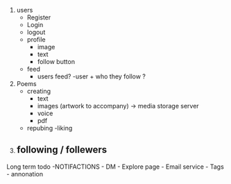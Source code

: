1. users
    - Register
    - Login
    - logout
    - profile
        - image
        - text
        - follow button
    - feed
        - users feed?
        -user + who they follow ?
2. Poems
    - creating 
        - text 
        - images (artwork to accompany) -> media storage server
        - voice
        - pdf
    - repubing
    -liking
3. following / follewers
    - 
Long term todo
    -NOTIFACTIONS
    - DM
    - Explore page
    - Email service
    - Tags
    - annonation 